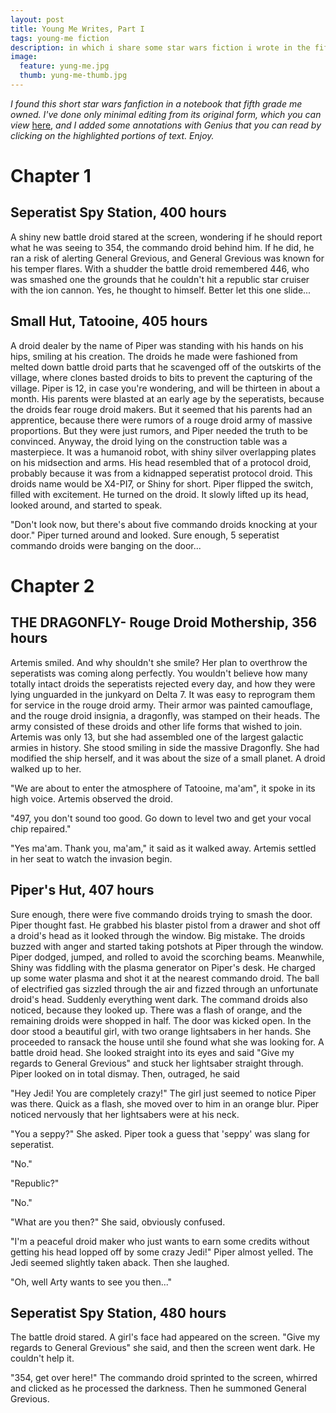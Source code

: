 ```yaml
---
layout: post
title: Young Me Writes, Part I
tags: young-me fiction
description: in which i share some star wars fiction i wrote in the fifth grade.
image:
  feature: yung-me.jpg
  thumb: yung-me-thumb.jpg
---
```


_I found this short star wars fanfiction in a notebook that fifth grade me owned. I've done only minimal editing from its original form, which you can view_ [here](https://drive.google.com/open?id=0By1BW3-z0MKQSU5QcTNEaFI2Ym8), _and I added some annotations with Genius that you can read by clicking on the highlighted portions of text. Enjoy._


# Chapter 1

## Seperatist Spy Station, 400 hours

A shiny new battle droid stared at the screen, wondering if he should report what he was seeing to 354, the commando droid behind him. If he did, he ran a risk of alerting General Grevious, and General Grevious was known for his temper flares. With a shudder the battle droid remembered 446, who was smashed one the grounds that he couldn't hit a republic star cruiser with the ion cannon. Yes, he thought to himself. Better let this one slide...

## Small Hut, Tatooine, 405 hours

A droid dealer by the name of Piper was standing with his hands on his hips, smiling at his creation. The droids he made were fashioned from melted down battle droid parts that he scavenged off of the outskirts of the village, where clones basted droids to bits to prevent the capturing of the village. Piper is 12, in case you're wondering, and will be thirteen in about a month. His parents were blasted at an early age by the seperatists, because the droids fear rouge droid makers. But it seemed that his parents had an apprentice, because there were rumors of a rouge droid army of massive proportions. But they were just rumors, and Piper needed the truth to be convinced. Anyway, the droid lying on the construction table was a masterpiece. It was a humanoid robot, with shiny silver overlapping plates on his midsection and arms. His head resembled that of a protocol droid, probably because it was from a kidnapped seperatist protocol droid. This droids name would be X4-PI7, or Shiny for short. Piper flipped the switch, filled with excitement. He turned on the droid. It slowly lifted up its head, looked around, and started to speak.

"Don't look now, but there's about five commando droids knocking at your door." Piper turned around and looked. Sure enough, 5 seperatist commando droids were banging on the door...

# Chapter 2

## THE DRAGONFLY- Rouge Droid Mothership, 356 hours

Artemis smiled. And why shouldn't she smile? Her plan to overthrow the seperatists was coming along perfectly. You wouldn't believe how many totally intact droids the seperatists rejected every day, and how they were lying unguarded in the junkyard on Delta 7. It was easy to reprogram them for service in the rouge droid army. Their armor was painted camouflage, and the rouge droid insignia, a dragonfly, was stamped on their heads. The army consisted of these droids and other life forms that wished to join. Artemis was only 13, but she had assembled one of the largest galactic armies in history. She stood smiling in side the massive Dragonfly. She had modified the ship herself, and it was about the size of a small planet. A droid walked up to her.

"We are about to enter the atmosphere of Tatooine, ma'am", it spoke in its high voice. Artemis observed the droid.

"497, you don't sound too good. Go down to level two and get your vocal chip repaired."

"Yes ma'am. Thank you, ma'am," it said as it walked away. Artemis settled in her seat to watch the invasion begin.

## Piper's Hut, 407 hours

Sure enough, there were five commando droids trying to smash the door. Piper thought fast. He grabbed his blaster pistol from a drawer and shot off a droid's head as it looked through the window. Big mistake. The droids buzzed with anger and started taking potshots at Piper through the window. Piper dodged, jumped, and rolled to avoid the scorching beams. Meanwhile, Shiny was fiddling with the plasma generator on Piper's desk. He charged up some water plasma and shot it at the nearest commando droid. The ball of electrified gas sizzled through the air and fizzed through an unfortunate droid's head. Suddenly everything went dark. The command droids also noticed, because they looked up. There was a flash of orange, and the remaining droids were shopped in half. The door was kicked open. In the door stood a beautiful girl, with two orange lightsabers in her hands. She proceeded to ransack the house until she found what she was looking for. A battle droid head. She looked straight into its eyes and said "Give my regards to General Grevious" and stuck her lightsaber straight through. Piper looked on in total dismay. Then, outraged, he said

"Hey Jedi! You are completely crazy!" The girl just seemed to notice Piper was there. Quick as a flash, she moved over to him in an orange blur. Piper noticed nervously that her lightsabers were at his neck.

"You a seppy?" She asked. Piper took a guess that 'seppy' was slang for seperatist.

"No."

"Republic?"

"No."

"What are you then?" She said, obviously confused.

"I'm a peaceful droid maker who just wants to earn some credits without getting his head lopped off by some crazy Jedi!" Piper almost yelled. The Jedi seemed slightly taken aback. Then she laughed.

"Oh, well Arty wants to see you then..."

## Seperatist Spy Station, 480 hours

The battle droid stared. A girl's face had appeared on the screen. "Give my regards to General Grevious" she said, and then the screen went dark. He couldn't help it.

"354, get over here!" The commando droid sprinted to the screen, whirred and clicked as he processed the darkness. Then he summoned General Grevious.
